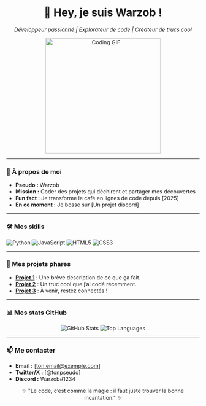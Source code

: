 <div align="center">
  <h1>👋 Hey, je suis Warzob !</h1>
  <p><em>Développeur passionné | Explorateur de code | Créateur de trucs cool</em></p>
  <img src="https://media.giphy.com/media/LmNwrBhejkK9EFP504/giphy.gif" alt="Coding GIF" width="300"/>
</div>

---

### 🚀 À propos de moi
- **Pseudo :** Warzob  
- **Mission :** Coder des projets qui déchirent et partager mes découvertes  
- **Fun fact :** Je transforme le café en lignes de code depuis [2025]  
- **En ce moment :** Je bosse sur [Un projet discord]  

---

### 🛠️ Mes skills
<p>
  <img src="https://img.shields.io/badge/Python-3776AB?style=flat&logo=python&logoColor=white" alt="Python"/>
  <img src="https://img.shields.io/badge/JavaScript-F7DF1E?style=flat&logo=javascript&logoColor=black" alt="JavaScript"/>
  <img src="https://img.shields.io/badge/HTML5-E34F26?style=flat&logo=html5&logoColor=white" alt="HTML5"/>
  <img src="https://img.shields.io/badge/CSS3-1572B6?style=flat&logo=css3&logoColor=white" alt="CSS3"/>
</p>

---

### 🌟 Mes projets phares
- **[Projet 1](#)** : Une brève description de ce que ça fait.  
- **[Projet 2](#)** : Un truc cool que j’ai codé récemment.  
- **[Projet 3](#)** : À venir, restez connectés !  

---

### 📊 Mes stats GitHub
<div align="center">
  <img src="https://github-readme-stats.vercel.app/api?username=Warzob&show_icons=true&theme=radical" alt="GitHub Stats"/>
  <img src="https://github-readme-stats.vercel.app/api/top-langs/?username=Warzob&layout=compact&theme=radical" alt="Top Languages"/>
</div>

---

### 📫 Me contacter
- **Email :** [ton.email@exemple.com]  
- **Twitter/X :** [@tonpseudo]  
- **Discord :** Warzob#1234  

<div align="center">
  <p>✨ "Le code, c’est comme la magie : il faut juste trouver la bonne incantation." ✨</p>
</div>
